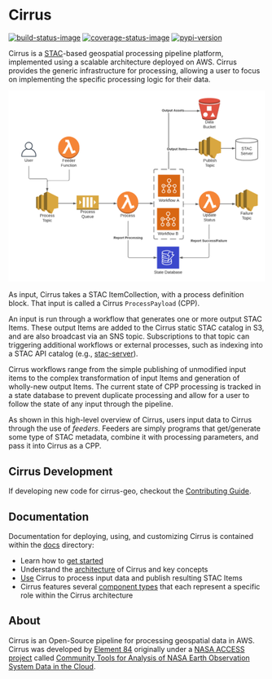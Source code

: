 # Cirrus

[![build-status-image]][build-status]
[![coverage-status-image]][codecov]
[![pypi-version]][pypi]

Cirrus is a [STAC](https://stacspec.org/)-based geospatial processing pipeline platform,
implemented using a scalable architecture deployed on AWS. Cirrus provides the generic
infrastructure for processing, allowing a user to focus on implementing the specific
processing logic for their data.

![architecture-overview](docs/src/cirrus/images/arch-overview.png)

As input, Cirrus takes a STAC ItemCollection, with a process definition block.
That input is called a Cirrus `ProcessPayload` (CPP).

An input is run through a workflow that generates one or more output STAC Items.
These output Items are added to the Cirrus static STAC catalog in S3,
and are also broadcast via an SNS topic. Subscriptions to that topic can
triggering additional workflows or external processes, such as indexing into a
STAC API catalog (e.g.,
[stac-server](https://github.com/stac-utils/stac-server)).

Cirrus workflows range from the simple publishing of unmodified input items to
the complex transformation of input Items and generation of wholly-new output
Items. The current state of CPP processing is tracked in a state database
to prevent duplicate processing and allow for a user to follow the state of any
input through the pipeline.

As shown in this high-level overview of Cirrus, users input data to Cirrus
through the use of _feeders_. Feeders are simply programs that get/generate
some type of STAC metadata, combine it with processing parameters, and pass it
into Cirrus as a CPP.

## Cirrus Development

If developing new code for cirrus-geo, checkout the [Contributing
Guide](CONTRIBUTING.md).

## Documentation

Documentation for deploying, using, and customizing Cirrus is contained
within the [docs](https://cirrus-geo.github.io/cirrus-geo/) directory:

- Learn how to [get
  started](https://cirrus-geo.github.io/cirrus-geo/stable/cirrus/10_intro.html)
- Understand the
  [architecture](https://cirrus-geo.github.io/cirrus-geo/stable/cirrus/20_arch.html)
  of Cirrus and key concepts
- [Use](https://cirrus-geo.github.io/cirrus-geo/stable/cirrus/30_payload.html)
  Cirrus to process input data and publish resulting STAC Items
- Cirrus features several [component
  types](https://cirrus-geo.github.io/cirrus-geo/stable/cirrus/60_components.html)
  that each represent a specific role within the Cirrus architecture

## About

Cirrus is an Open-Source pipeline for processing geospatial data in AWS.
Cirrus was developed by [Element 84](https://element84.com/) originally under a
[NASA ACCESS
project](https://earthdata.nasa.gov/esds/competitive-programs/access) called
[Community Tools for Analysis of NASA Earth Observation System Data in the
Cloud](https://earthdata.nasa.gov/esds/competitive-programs/access/eos-data-cloud).

[build-status-image]: https://github.com/cirrus-geo/cirrus-geo/actions/workflows/python-test.yml/badge.svg
[build-status]: https://github.com/cirrus-geo/cirrus-geo/actions/workflows/python-test.yml
[coverage-status-image]: https://img.shields.io/codecov/c/github/cirrus-geo/cirrus-geo/master.svg
[codecov]: https://codecov.io/github/cirrus-geo/cirrus-geo?branch=master
[pypi-version]: https://img.shields.io/pypi/v/cirrus-geo.svg
[pypi]: https://pypi.org/project/cirrus-geo/
